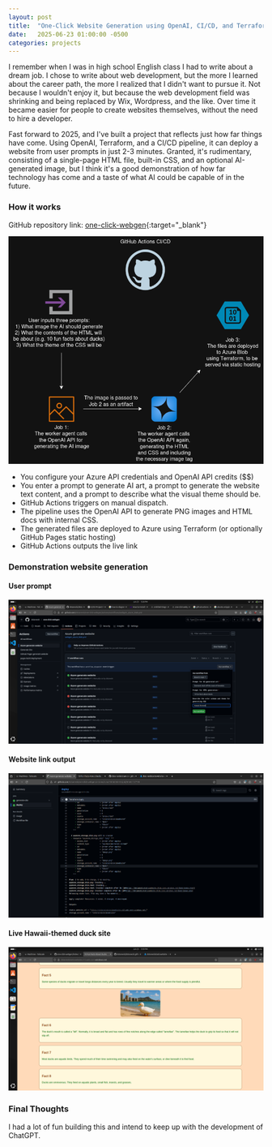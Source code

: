 ```yaml
---
layout: post
title:  "One-Click Website Generation using OpenAI, CI/CD, and Terraform"
date:   2025-06-23 01:00:00 -0500
categories: projects
---
```

I remember when I was in high school English class I had to write about a dream job. I chose to write about web development, but the more I learned about the career path, the more I realized that I didn't want to pursue it. Not because I wouldn't enjoy it, but because the web development field was shrinking and being replaced by Wix, Wordpress, and the like. Over time it became easier for people to create websites themselves, without the need to hire a developer.

Fast forward to 2025, and I've built a project that reflects just how far things have come. Using OpenAI, Terraform, and a CI/CD pipeline, it can deploy a website from user prompts in just 2-3 minutes. Granted, it's rudimentary, consisting of a single-page HTML file, built-in CSS, and an optional AI-generated image, but I think it's a good demonstration of how far technology has come and a taste of what AI could be capable of in the future.<!--break-->

### **How it works**

GitHub repository link: [one-click-webgen](https://github.com/dstanecki/one-click-webgen/){:target="_blank"} 

![one-click-webgen.drawio.png](/assets/one-click-webgen.drawio.png)

- You configure your Azure API credentials and OpenAI API credits ($$)
- You enter a prompt to generate AI art, a prompt to generate the website text content, and a prompt to describe what the visual theme should be.
- GitHub Actions triggers on manual dispatch.
- The pipeline uses the OpenAI API to generate PNG images and HTML docs with internal CSS.
- The generated files are deployed to Azure using Terraform (or optionally GitHub Pages static hosting)
- GitHub Actions outputs the live link

### **Demonstration website generation**

#### User prompt
![one-click-webgen-user-prompt.png](/assets/one-click-webgen-user-prompt.png)

#### Website link output
![website-link-output.png](/assets/website-link-output.png)

#### Live Hawaii-themed duck site
![hawaii-themed-duck-site.png](/assets/hawaii-themed-duck-site.png)

### **Final Thoughts**

I had a lot of fun building this and intend to keep up with the development of ChatGPT.